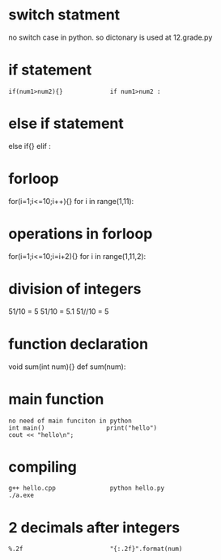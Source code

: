 # switch statment
 no switch case in python. so dictonary is used at 12.grade.py 
# if statement
    if(num1>num2){}             if num1>num2 :  
# else if statement
else if{}                   elif :  
# forloop
for(i=1;i<=10;i++){}        for i in range(1,11):
# operations in forloop
for(i=1;i<=10;i=i+2){}      for i in range(1,11,2):
# division of integers
51/10 = 5                   51/10 = 5.1       51//10 = 5
# function declaration
void sum(int num){}         def sum(num):
# main function 
    no need of main funciton in python
    int main()                 print("hello")
    cout << "hello\n";
# compiling 
    g++ hello.cpp               python hello.py
    ./a.exe
# 2 decimals after integers
    %.2f                        "{:.2f}".format(num) 